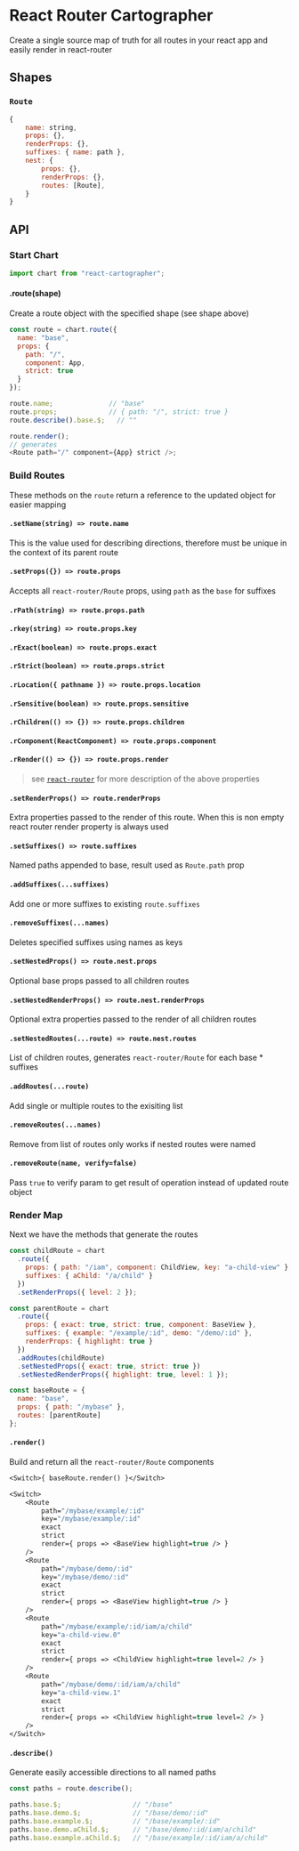 # React Router Cartographer

Create a single source map of truth for all routes in your react app and easily render in react-router

## Shapes

### `Route`

```js
{
    name: string,
    props: {},
    renderProps: {},
    suffixes: { name: path },
    nest: {
        props: {},
        renderProps: {},
        routes: [Route],
    }
}
```

## API

### Start Chart

```js
import chart from "react-cartographer";
```

#### .route(shape)

Create a route object with the specified shape (see shape above)

```js
const route = chart.route({
  name: "base",
  props: {
    path: "/",
    component: App,
    strict: true
  }
});

route.name;              // "base"
route.props;             // { path: "/", strict: true }
route.describe().base.$;   // ""

route.render();
// generates
<Route path="/" component={App} strict />;
```

### Build Routes

These methods on the `route` return a reference to the updated object for easier mapping

#### `.setName(string) => route.name`

This is the value used for describing directions, therefore must be unique in the context of its parent route

#### `.setProps({}) => route.props`

Accepts all `react-router/Route` props, using `path` as the `base` for suffixes

#### `.rPath(string) => route.props.path`

#### `.rkey(string) => route.props.key`

#### `.rExact(boolean) => route.props.exact`

#### `.rStrict(boolean) => route.props.strict`

#### `.rLocation({ pathname }) => route.props.location`

#### `.rSensitive(boolean) => route.props.sensitive`

#### `.rChildren(() => {}) => route.props.children`

#### `.rComponent(ReactComponent) => route.props.component`

#### `.rRender(() => {}) => route.props.render`

> see [`react-router`](https://reacttraining.com/react-router/web/api/Route/component) for more description of the above properties

#### `.setRenderProps() => route.renderProps`

Extra properties passed to the render of this route. When this is non empty react router render property is always used

#### `.setSuffixes() => route.suffixes`

Named paths appended to base, result used as `Route.path` prop

#### `.addSuffixes(...suffixes)`

Add one or more suffixes to existing `route.suffixes`

#### `.removeSuffixes(...names)`

Deletes specified suffixes using names as keys

#### `.setNestedProps() => route.nest.props`

Optional base props passed to all children routes

#### `.setNestedRenderProps() => route.nest.renderProps`

Optional extra properties passed to the render of all children routes

#### `.setNestedRoutes(...route) => route.nest.routes`

List of children routes, generates `react-router/Route` for each base \* suffixes

#### `.addRoutes(...route)`

Add single or multiple routes to the exisiting list

#### `.removeRoutes(...names)`

Remove from list of routes only works if nested routes were named

#### `.removeRoute(name, verify=false)`

Pass `true` to verify param to get result of operation instead of updated route object

### Render Map

Next we have the methods that generate the routes

```js
const childRoute = chart
  .route({
    props: { path: "/iam", component: ChildView, key: "a-child-view" },
    suffixes: { aChild: "/a/child" }
  })
  .setRenderProps({ level: 2 });

const parentRoute = chart
  .route({
    props: { exact: true, strict: true, component: BaseView },
    suffixes: { example: "/example/:id", demo: "/demo/:id" },
    renderProps: { highlight: true }
  })
  .addRoutes(childRoute)
  .setNestedProps({ exact: true, strict: true })
  .setNestedRenderProps({ highlight: true, level: 1 });

const baseRoute = {
  name: "base",
  props: { path: "/mybase" },
  routes: [parentRoute]
};
```

#### `.render()`

Build and return all the `react-router/Route` components

```ml
<Switch>{ baseRoute.render() }</Switch>
```

```ml
<Switch>
    <Route
        path="/mybase/example/:id"
        key="/mybase/example/:id"
        exact
        strict
        render={ props => <BaseView highlight=true /> }
    />
    <Route
        path="/mybase/demo/:id"
        key="/mybase/demo/:id"
        exact
        strict
        render={ props => <BaseView highlight=true /> }
    />
    <Route
        path="/mybase/example/:id/iam/a/child"
        key="a-child-view.0"
        exact
        strict
        render={ props => <ChildView highlight=true level=2 /> }
    />
    <Route
        path="/mybase/demo/:id/iam/a/child"
        key="a-child-view.1"
        exact
        strict
        render={ props => <ChildView highlight=true level=2 /> }
    />
</Switch>
```

#### `.describe()`

Generate easily accessible directions to all named paths

```js
const paths = route.describe();
```

```js
paths.base.$;                  // "/base"
paths.base.demo.$;             // "/base/demo/:id"
paths.base.example.$;          // "/base/example/:id"
paths.base.demo.aChild.$;      // "/base/demo/:id/iam/a/child"
paths.base.example.aChild.$;   // "/base/example/:id/iam/a/child"
```
